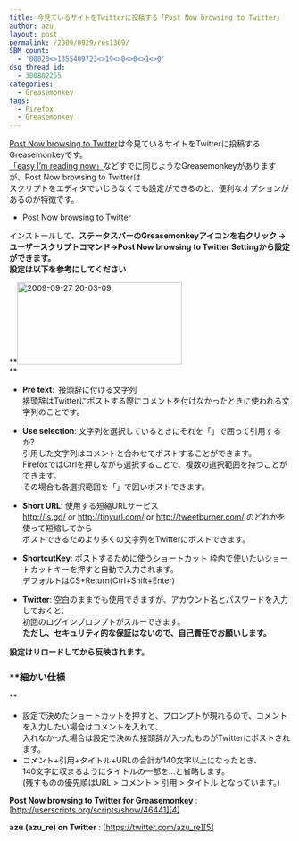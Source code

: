 ```yaml
---
title: 今見ているサイトをTwitterに投稿する「Post Now browsing to Twitter」
author: azu
layout: post
permalink: /2009/0929/res1369/
SBM_count:
  - '00020<>1355409723<>19<>0<>0<>1<>0'
dsq_thread_id:
  - 300802255
categories:
  - Greasemonkey
tags:
  - Firefox
  - Greasemonkey
---
```

[Post Now browsing to Twitter][1]は今見ているサイトをTwitterに投稿するGreasemonkeyです。  
[「easy I&#8217;m reading now」][2]などすでに同じようなGreasemonkeyがありますが、Post Now browsing to Twitterは  
スクリプトをエディタでいじらなくても設定ができるのと、便利なオプションがあるのが特徴です。

*   [Post Now browsing to Twitter][1]

インストールして、**ステータスバーのGreasemonkeyアイコンを右クリック →  
ユーザースクリプトコマンド→Post Now browsing to Twitter Settingから設定ができます。  
設定は以下を参考にしてください**

**[<img class="alignnone size-medium wp-image-1371" title="2009-09-27 20-03-09" src="http://efcl.info/wp-content/uploads/2009/09/2009-09-27-20-03-09-300x190.png" alt="2009-09-27 20-03-09" width="295" height="148" />][3]  
**

*   **Pre text**:  接頭辞に付ける文字列  
    接頭辞はTwitterにポストする際にコメントを付けなかったときに使われる文字列のことです。
*   **Use selection**: 文字列を選択しているときにそれを「」で囲って引用するか?  
    引用した文字列はコメントと合わせてポストすることができます。  
    FirefoxではCtrlを押しながら選択することで、複数の選択範囲を持つことができます。  
    その場合も各選択範囲を「」で囲いポストできます。
*   **Short URL**: 使用する短縮URLサービス  
    <http://is.gd/> or <http://tinyurl.com/> or <http://tweetburner.com/> のどれかを使って短縮してから  
    ポストできるためより多くの文字列をTwitterにポストできます。
*   **ShortcutKey**: ポストするために使うショートカット
枠内で使いたいショートカットキーを押すと自動で入力されます。  
デフォルトはCS+Return(Ctrl+Shift+Enter) 

*   **Twitter**: 空白のままでも使用できますが、アカウント名とパスワードを入力しておくと、   
    初回のログインプロンプトがスルーできます。   
    **ただし、セキュリティ的な保証はないので、自己責任でお願いします。**

**設定はリロードしてから反映されます。**

### **細かい仕様  
**

*   設定で決めたショートカットを押すと、プロンプトが現れるので、コメントを入力したい場合はコメントを入れて、  
    入れなかった場合は設定で決めた接頭辞が入ったものがTwitterにポストされます。
*   コメント+引用+タイトル+URLの合計が140文字以上になったとき、  
    140文字に収まるようにタイトルの一部を…と省略します。  
    (残すものの優先順はURL > コメント > 引用 > タイトル となっています。)

**Post Now browsing to Twitter for Greasemonkey**
:   [http://userscripts.org/scripts/show/46441][4]

**azu (azu_re) on Twitter**
:   [https://twitter.com/azu_re][5]

 [1]: http://userscripts.org/scripts/show/46441
 [2]: http://twitter.g.hatena.ne.jp/Uchimata/20071008/1191837376
 [3]: http://efcl.info/wp-content/uploads/2009/09/2009-09-27-20-03-09.png
 [4]: http://userscripts.org/scripts/show/46441 "Post Now browsing to Twitter for Greasemonkey"
 [5]: https://twitter.com/azu_re "azu (azu_re) on Twitter"